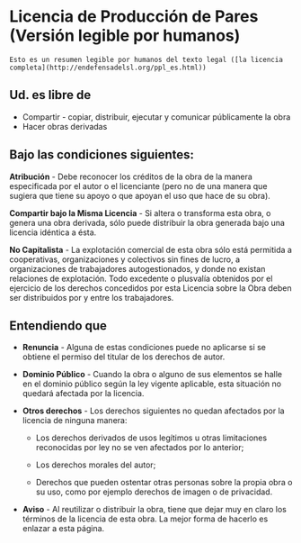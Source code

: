 Licencia de Producción de Pares (Versión legible por humanos)
=============================================================

    Esto es un resumen legible por humanos del texto legal ([la licencia
    completa](http://endefensadelsl.org/ppl_es.html))

Ud. es libre de
---------------

-  Compartir - copiar, distribuir, ejecutar y comunicar públicamente la
   obra
-  Hacer obras derivadas

Bajo las condiciones siguientes:
--------------------------------


**Atribución** - Debe reconocer los créditos de la obra de la manera
especificada por el autor o el licenciante (pero no de una manera que
sugiera que tiene su apoyo o que apoyan el uso que hace de su obra).

**Compartir bajo la Misma Licencia** - Si altera o transforma esta obra,
o genera una obra derivada, sólo puede distribuir la obra generada bajo
una licencia idéntica a ésta.

**No Capitalista** - La explotación comercial de esta obra sólo está
permitida a cooperativas, organizaciones y colectivos sin fines de
lucro, a organizaciones de trabajadores autogestionados, y donde no
existan relaciones de explotación. Todo excedente o plusvalía obtenidos
por el ejercicio de los derechos concedidos por esta Licencia sobre la
Obra deben ser distribuidos por y entre los trabajadores.

Entendiendo que
---------------

-  **Renuncia** - Alguna de estas condiciones puede no aplicarse si se
   obtiene el permiso del titular de los derechos de autor.

-  **Dominio Público** - Cuando la obra o alguno de sus elementos se
   halle en el dominio público según la ley vigente aplicable, esta
   situación no quedará afectada por la licencia.

-  **Otros derechos** - Los derechos siguientes no quedan afectados por
   la licencia de ninguna manera:

   -  Los derechos derivados de usos legítimos u otras limitaciones
      reconocidas por ley no se ven afectados por lo anterior;

   -  Los derechos morales del autor;

   -  Derechos que pueden ostentar otras personas sobre la propia obra o
      su uso, como por ejemplo derechos de imagen o de privacidad.

-  **Aviso** - Al reutilizar o distribuir la obra, tiene que dejar muy
   en claro los términos de la licencia de esta obra. La mejor forma de
   hacerlo es enlazar a esta página.
